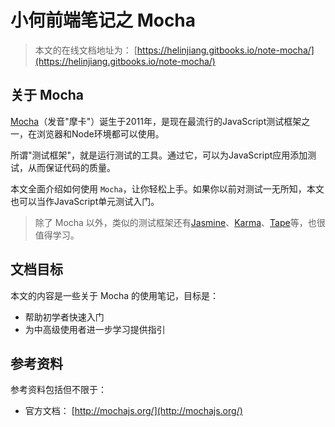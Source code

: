 # 小何前端笔记之 Mocha

> 本文的在线文档地址为： [https://helinjiang.gitbooks.io/note-mocha/](https://helinjiang.gitbooks.io/note-mocha/)

## 关于 Mocha

[Mocha](https://mochajs.org/)（发音"摩卡"）诞生于2011年，是现在最流行的JavaScript测试框架之一，在浏览器和Node环境都可以使用。

所谓"测试框架"，就是运行测试的工具。通过它，可以为JavaScript应用添加测试，从而保证代码的质量。

本文全面介绍如何使用 `Mocha`，让你轻松上手。如果你以前对测试一无所知，本文也可以当作JavaScript单元测试入门。

> 除了 Mocha 以外，类似的测试框架还有[Jasmine](http://jasmine.github.io/)、[Karma](http://karma-runner.github.io/)、[Tape](https://github.com/substack/tape/)等，也很值得学习。

## 文档目标

本文的内容是一些关于 Mocha 的使用笔记，目标是：

* 帮助初学者快速入门
* 为中高级使用者进一步学习提供指引

## 参考资料

参考资料包括但不限于：

* 官方文档： [http://mochajs.org/](http://mochajs.org/)



